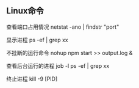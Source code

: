 ## Linux命令
查看端口占用情况
netstat -ano | findstr "port"

显示进程
ps -ef | grep xx

不挂断的运行命令
nohup npm start >> output.log &

查看后台运行的进程
job -l
ps -ef | grep xx

终止进程
kill -9 [PID]

